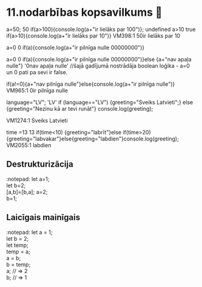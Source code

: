 # 11.nodarbības kopsavilkums :pushpin:

a=50;
50
if(a>100){console.log(a+"ir lielāks par 100")};
undefined
a>10
true
if(a>10){console.log(a+"ir lielāks par 10")}
VM398:1 50ir lielāks par 10

a=0
0
if(a){console.log(a+"ir pilnīga nulle 00000000")}

a=0
0
if(a){console.log(a+"ir pilnīga nulle 00000000")}else {a+"nav apaļa nulle"}
'0nav apaļa nulle'
//šajā gadījumā nostrādāja boolean loģika - a=0 un 0 pati pa sevi ir false.

if(a!=0){a+"nav pilnīga nulle"}else{console.log(a+"ir pilnīga nulle")}
VM965:1 0ir pilnīga nulle

language="LV";
'LV'
if (language=="LV")
{greeting="Sveiks Latvieti";}
else
{greeting="Nezinu kā ar tevi runāt"}
console.log(greeting);

VM1274:1 Sveiks Latvieti

time =13
13
if(time<10) {greeting="labrīt"}else if(time>20){greeting="labvakar"}else{greeting="labdien"}console.log(greeting);  
VM2055:1 labdien

## Destrukturizācija

:notepad: let a=1;  
 let b=2;  
[a,b]=[b,a];
a=2;  
b=1;

## Laicīgais mainīgais

:notepad: let a = 1;  
let b = 2;  
let temp;  
temp = a;  
a = b;  
b = temp;  
a; // => 2  
b; // => 1
